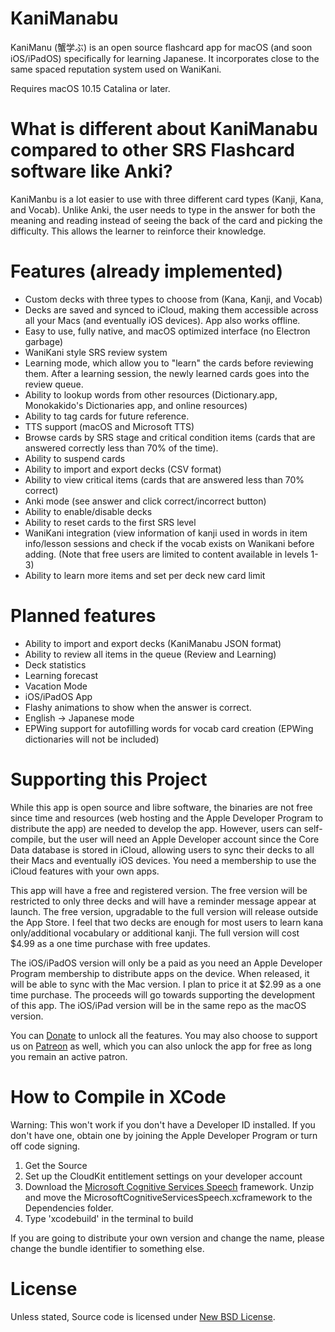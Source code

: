 # KaniManabu
KaniManu (蟹学ぶ) is an open source flashcard app for macOS (and soon iOS/iPadOS) specifically for learning Japanese. It incorporates close to the same spaced reputation system used on WaniKani. 

Requires macOS 10.15 Catalina or later.

# What is different about KaniManabu compared to other SRS Flashcard software like Anki?
KaniManbu is a lot easier to use with three different card types (Kanji, Kana, and Vocab). Unlike Anki, the user needs to type in the answer for both the meaning and reading instead of seeing the back of the card and picking the difficulty. This allows the learner to reinforce their knowledge.

# Features (already implemented)
* Custom decks with three types to choose from (Kana, Kanji, and Vocab)
* Decks are saved and synced to iCloud, making them accessible across all your Macs (and eventually iOS devices). App also works offline.
* Easy to use, fully native, and macOS optimized interface (no Electron garbage)
* WaniKani style SRS review system
* Learning mode, which allow you to "learn" the cards before reviewing them. After a learning session, the newly learned cards goes into the review queue.
* Ability to lookup words from other resources (Dictionary.app, Monokakido's Dictionaries app, and online resources)
* Ability to tag cards for future reference.
* TTS support (macOS and Microsoft TTS)
* Browse cards by SRS stage and critical condition items (cards that are answered correctly less than 70% of the time).
* Ability to suspend cards
* Ability to import and export decks (CSV format)
* Ability to view critical items (cards that are answered less than 70% correct)
* Anki mode (see answer and click correct/incorrect button)
* Ability to enable/disable decks
* Ability to reset cards to the first SRS level
* WaniKani integration (view information of kanji used in words in item info/lesson sessions and check if the vocab exists on Wanikani before adding. (Note that free users are limited to content available in levels 1-3)
* Ability to learn more items and set per deck new card limit

# Planned features
* Ability to import and export decks (KaniManabu JSON format)
* Ability to review all items in the queue (Review and Learning)
* Deck statistics
* Learning forecast
* Vacation Mode
* iOS/iPadOS App
* Flashy animations to show when the answer is correct.
* English -> Japanese mode
* EPWing support for autofilling words for vocab card creation (EPWing dictionaries will not be included)


# Supporting this Project
While this app is open source and libre software, the binaries are not free since time and resources (web hosting and the Apple Developer Program to distribute the app) are needed to develop the app. However, users can self-compile, but the user will need an Apple Developer account since the Core Data database is stored in iCloud, allowing users to sync their decks to all their Macs and eventually iOS devices. You need a membership to use the iCloud features with your own apps.

This app will have a free and registered version. The free version will be restricted to only three decks and will have a reminder message appear at launch. The free version, upgradable to the full version will release outside the App Store. I feel that two decks are enough for most users to learn kana only/additional vocabulary or additional kanji. The full version will cost $4.99 as a one time purchase with free updates. 

The iOS/iPadOS version will only be a paid as you need an Apple Developer Program membership to distribute apps on the device. When released, it will be able to sync with the Mac version. I plan to price it at $2.99 as a one time purchase. The proceeds will go towards supporting the development of this app. The iOS/iPad version will be in the same repo as the macOS version.

You can [Donate](https://malupdaterosx.moe/donate/) to unlock all the features. You may also choose to support us on [Patreon](https://www.patreon.com/malupdaterosx) as well, which you can also unlock the app for free as long you remain an active patron. 

# How to Compile in XCode
Warning: This won't work if you don't have a Developer ID installed. If you don't have one, obtain one by joining the Apple Developer Program or turn off code signing.

1. Get the Source
2. Set up the CloudKit entitlement settings on your developer account
3. Download the [Microsoft Cognitive Services Speech](https://aka.ms/csspeech/iosbinary) framework. Unzip and move the MicrosoftCognitiveServicesSpeech.xcframework to the Dependencies folder.
4. Type 'xcodebuild' in the terminal to build

If you are going to distribute your own version and change the name, please change the bundle identifier to something else.

# License

Unless stated, Source code is licensed under [New BSD License](https://github.com/Atelier-Shiori/hachidori/blob/master/License.md).
